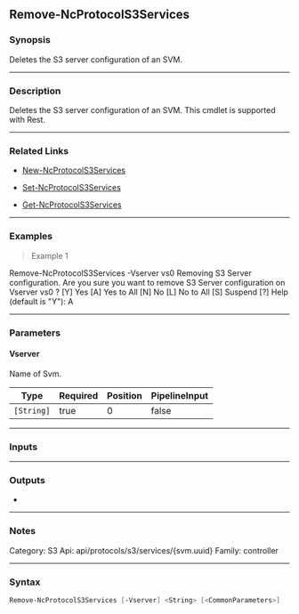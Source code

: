 Remove-NcProtocolS3Services
---------------------------

### Synopsis
Deletes the S3 server configuration of an SVM.

---

### Description

Deletes the S3 server configuration of an SVM. This cmdlet is supported with Rest.

---

### Related Links
* [New-NcProtocolS3Services](New-NcProtocolS3Services)

* [Set-NcProtocolS3Services](Set-NcProtocolS3Services)

* [Get-NcProtocolS3Services](Get-NcProtocolS3Services)

---

### Examples
> Example 1

Remove-NcProtocolS3Services -Vserver vs0
Removing S3 Server configuration.
Are you sure you want to remove S3 Server configuration on Vserver vs0 ?
[Y] Yes  [A] Yes to All  [N] No  [L] No to All  [S] Suspend  [?] Help (default is "Y"): A

---

### Parameters
#### **Vserver**
Name of Svm.

|Type      |Required|Position|PipelineInput|
|----------|--------|--------|-------------|
|`[String]`|true    |0       |false        |

---

### Inputs

---

### Outputs
* 

---

### Notes
Category: S3
Api: api/protocols/s3/services/{svm.uuid}
Family: controller

---

### Syntax
```PowerShell
Remove-NcProtocolS3Services [-Vserver] <String> [<CommonParameters>]
```
